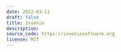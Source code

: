 ```yaml
---
date: 2022-03-11
draft: false
title: Invenio
description:
source_code: https://inveniosoftware.org
license: MIT
---
```



